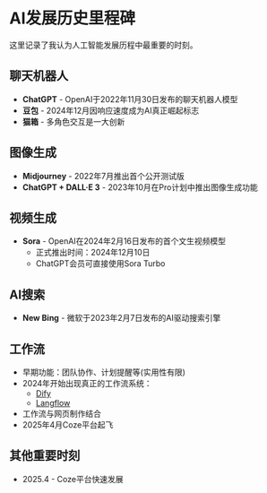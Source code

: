 # AI发展历史里程碑

这里记录了我认为人工智能发展历程中最重要的时刻。

## 聊天机器人
- **ChatGPT** - OpenAI于2022年11月30日发布的聊天机器人模型
- **豆包** - 2024年12月因响应速度成为AI真正崛起标志
- **猫箱** - 多角色交互是一大创新

## 图像生成
- **Midjourney** - 2022年7月推出首个公开测试版
- **ChatGPT + DALL·E 3** - 2023年10月在Pro计划中推出图像生成功能

## 视频生成
- **Sora** - OpenAI在2024年2月16日发布的首个文生视频模型
  - 正式推出时间：2024年12月10日
  - ChatGPT会员可直接使用Sora Turbo

## AI搜索
- **New Bing** - 微软于2023年2月7日发布的AI驱动搜索引擎

## 工作流
- 早期功能：团队协作、计划提醒等(实用性有限)
- 2024年开始出现真正的工作流系统：
  - [Dify](https://github.com/langgenius/dify)
  - [Langflow](https://github.com/langflow-ai/langflow)
- 工作流与网页制作结合
- 2025年4月Coze平台起飞

## 其他重要时刻
- 2025.4 - Coze平台快速发展
